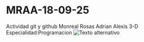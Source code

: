 # MRAA-18-09-25
Actividad git y github
Monreal Rosas Adrian Alexis
3-D
Especialidad:Programacion
![Texto alternativo](.jpg)
